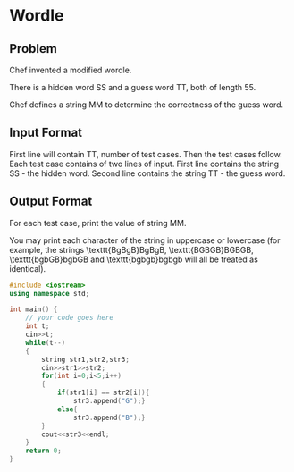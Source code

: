 # Wordle
## Problem
Chef invented a modified wordle.

There is a hidden word SS and a guess word TT, both of length 55.

Chef defines a string MM to determine the correctness of the guess word.

## Input Format
First line will contain TT, number of test cases. Then the test cases follow.
Each test case contains of two lines of input.
First line contains the string SS - the hidden word.
Second line contains the string TT - the guess word.
## Output Format
For each test case, print the value of string MM.

You may print each character of the string in uppercase or lowercase (for example, the strings \texttt{BgBgB}BgBgB, \texttt{BGBGB}BGBGB, \texttt{bgbGB}bgbGB and \texttt{bgbgb}bgbgb will all be treated as identical).
```cpp
#include <iostream>
using namespace std;

int main() {
	// your code goes here
	int t;
	cin>>t;
	while(t--)
	{
	    string str1,str2,str3;
	    cin>>str1>>str2;
	    for(int i=0;i<5;i++)
	    {
	        if(str1[i] == str2[i]){
	            str3.append("G");}
	        else{
	            str3.append("B");}
	    }
	    cout<<str3<<endl;
	}
	return 0;
}

```